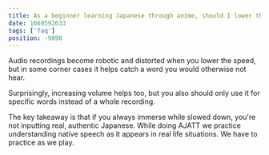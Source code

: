```yaml
---
title: As a beginner learning Japanese through anime, should I lower the speed to hear the words better or should I leave it at normal speed?
date: 1669592633
tags: ['faq']
position: -9890
---
```


Audio recordings become robotic and distorted when you lower the speed,
but in some corner cases it helps catch a word you would otherwise not hear.

Surprisingly, increasing volume helps too,
but you also should only use it for specific words instead of a whole recording.

The key takeaway is that if you always immerse while slowed down,
you're not inputting real, authentic Japanese.
While doing AJATT we practice understanding native speech as it appears in real life situations.
We have to practice as we play.
